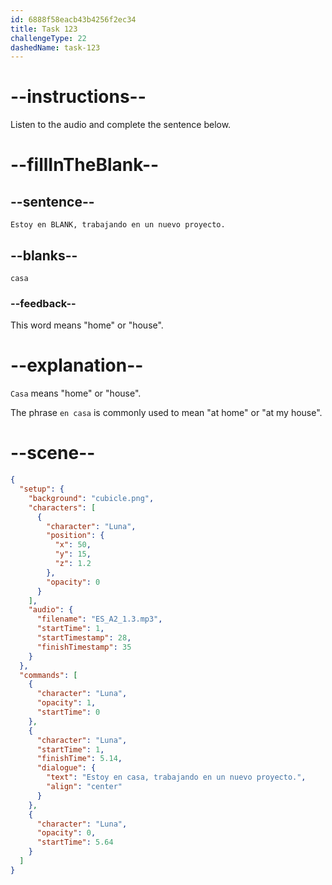 ```yaml
---
id: 6888f58eacb43b4256f2ec34
title: Task 123
challengeType: 22
dashedName: task-123
---
```


<!-- Luna: Estoy en casa, trabajando en un nuevo proyecto. -->

# --instructions--

Listen to the audio and complete the sentence below.

# --fillInTheBlank--

## --sentence--

`Estoy en BLANK, trabajando en un nuevo proyecto.`

## --blanks--

`casa`

### --feedback--

This word means "home" or "house".

# --explanation--

`Casa` means "home" or "house".

The phrase `en casa` is commonly used to mean "at home" or "at my house".

# --scene--

```json
{
  "setup": {
    "background": "cubicle.png",
    "characters": [
      {
        "character": "Luna",
        "position": {
          "x": 50,
          "y": 15,
          "z": 1.2
        },
        "opacity": 0
      }
    ],
    "audio": {
      "filename": "ES_A2_1.3.mp3",
      "startTime": 1,
      "startTimestamp": 28,
      "finishTimestamp": 35
    }
  },
  "commands": [
    {
      "character": "Luna",
      "opacity": 1,
      "startTime": 0
    },
    {
      "character": "Luna",
      "startTime": 1,
      "finishTime": 5.14,
      "dialogue": {
        "text": "Estoy en casa, trabajando en un nuevo proyecto.",
        "align": "center"
      }
    },
    {
      "character": "Luna",
      "opacity": 0,
      "startTime": 5.64
    }
  ]
}
```
